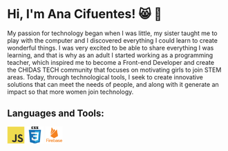 # Hi, I'm Ana Cifuentes! :smile_cat: :green_heart:

My passion for technology began when I was little, my sister taught me to play with the computer and I discovered everything I could learn to create wonderful things. I was very excited to be able to share everything I was learning, and that is why as an adult I started working as a programming teacher, which inspired me to become a Front-end Developer and create the CHIDAS TECH community that focuses on motivating girls to join STEM areas. Today, through technological tools, I seek to create innovative solutions that can meet the needs of people, and along with it generate an impact so that more women join technology.

## Languages and Tools:

<img src="https://github.com/devicons/devicon/blob/master/icons/javascript/javascript-original.svg" alt="css3" width="40" height="40"/>
<img src="https://raw.githubusercontent.com/devicons/devicon/master/icons/css3/css3-original-wordmark.svg" alt="css3" width="40" height="40"/>
<img src="https://github.com/devicons/devicon/blob/master/icons/firebase/firebase-plain-wordmark.svg" alt="css3" width="40" height="40"/>
